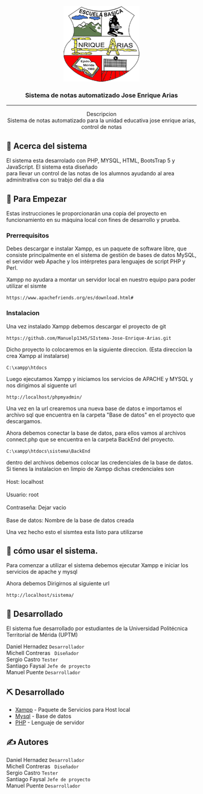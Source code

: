 <p align="center">
  <a href="" rel="noopener">
 <img width=200px height=200px src="img/logo.png" alt="Project logo"></a>
</p>

<h3 align="center">Sistema de notas automatizado Jose Enrique Arias</h3>

<div align="center">

</div>

---

<p align="center"> Descripcion
    <br> 
    Sistema de notas automatizado para la unidad educativa jose enrique arias, control de notas
</p>

## 🧐 Acerca del sistema

El sistema esta desarrolado con PHP, MYSQL, HTML, BootsTrap 5 y JavaScript. El sistema esta diseñado <br>
para llevar un control de las notas de los alumnos ayudando al area adminitrativa con su trabjo del dia a dia

## 🏁 Para Empezar <a name = "getting_started"></a>

Estas instrucciones le proporcionarán una copia del proyecto en funcionamiento en su máquina local con fines de desarrollo y prueba.

### Prerrequisitos

Debes descargar e instalar Xampp, es un paquete de software libre, que consiste principalmente en el sistema de gestión de bases de datos MySQL, el servidor web Apache y los intérpretes para lenguajes de script PHP y Perl.

Xampp no ayudara a montar un servidor local en nuestro equipo para poder utilizar el sismte

```
https://www.apachefriends.org/es/download.html#
```

### Instalacion

Una vez instalado Xampp debemos descargar el proyecto de git

```
https://github.com/Manuelp1345/SIstema-Jose-Enrique-Arias.git
```

Dicho proyecto lo colocaremos en la siguiente direccion. (Esta direccion la crea Xampp al instalarse)

```
C:\xampp\htdocs
```

Luego ejecutamos Xampp y iniciamos los servicios de APACHE y MYSQL y nos dirigimos al siguente url

```
http://localhost/phpmyadmin/
```

Una vez en la url crearemos una nueva base de datos e importamos el archivo sql que encuentra en la carpeta "Base de datos" en el proyecto que descargamos.

Ahora debemos conectar la base de datos, para ellos vamos al archivos connect.php que se encuentra en la carpeta BackEnd del proyecto.

```
C:\xampp\htdocs\sistema\BackEnd
```

dentro del archivos debemos colocar las credenciales de la base de datos. Si tienes la instalacion en limpio de Xampp dichas credenciales son<br><br>
Host: localhost<br><br>
Usuario: root<br><br>
Contraseña: Dejar vacio <br><br>
Base de datos: Nombre de la base de datos creada

Una vez hecho esto el sismtea esta listo para utilizarse

## 🎈 cómo usar el sistema.

Para comenzar a utilizar el sistema debemos ejecutar Xampp e iniciar los servicios de apache y mysql

Ahora debemos Dirigirnos al siguiente url

```
http://localhost/sistema/
```

## 🚀 Desarrollado

El sistema fue desarrollado por estudiantes de la Universidad Politécnica Territorial de Mérida (UPTM)

Daniel Hernadez `Desarrollador`<br>
Michell Contreras ` Diseñador`<br>
Sergio Castro `Tester `<br>
Santiago Faysal `Jefe de proyecto`<br>
Manuel Puente `Desarrollador`

## ⛏️ Desarrollado

- [Xampp](https://www.apachefriends.org/es/download.html#) - Paquete de Servicios para Host local
- [Mysql](https://www.mysql.com) - Base de datos
- [PHP](https://www.php.net/) - Lenguaje de servidor

## ✍️ Autores

Daniel Hernadez `Desarrollador`<br>
Michell Contreras ` Diseñador`<br>
Sergio Castro `Tester `<br>
Santiago Faysal `Jefe de proyecto`<br>
Manuel Puente `Desarrollador`
